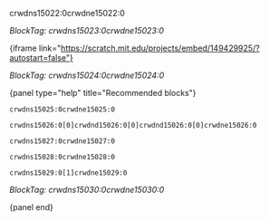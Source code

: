 crwdns15022:0crwdne15022:0

*BlockTag: crwdns15023:0crwdne15023:0*

{iframe link="https://scratch.mit.edu/projects/embed/149429925/?autostart=false"}

*BlockTag: crwdns15024:0crwdne15024:0*

{panel type="help" title="Recommended blocks"}

<pre><code class="scratch:split:random">crwdns15025:0crwdne15025:0
</code></pre>

<pre><code class="scratch:split:random">crwdns15026:0[0]crwdnd15026:0[0]crwdnd15026:0[0]crwdne15026:0
</code></pre>

<pre><code class="scratch:split:random">crwdns15027:0crwdne15027:0
</code></pre>

<pre><code class="scratch:split:random">crwdns15028:0crwdne15028:0
</code></pre>

<pre><code class="scratch:split:random">crwdns15029:0[1]crwdne15029:0
</code></pre>

*BlockTag: crwdns15030:0crwdne15030:0*

{panel end}